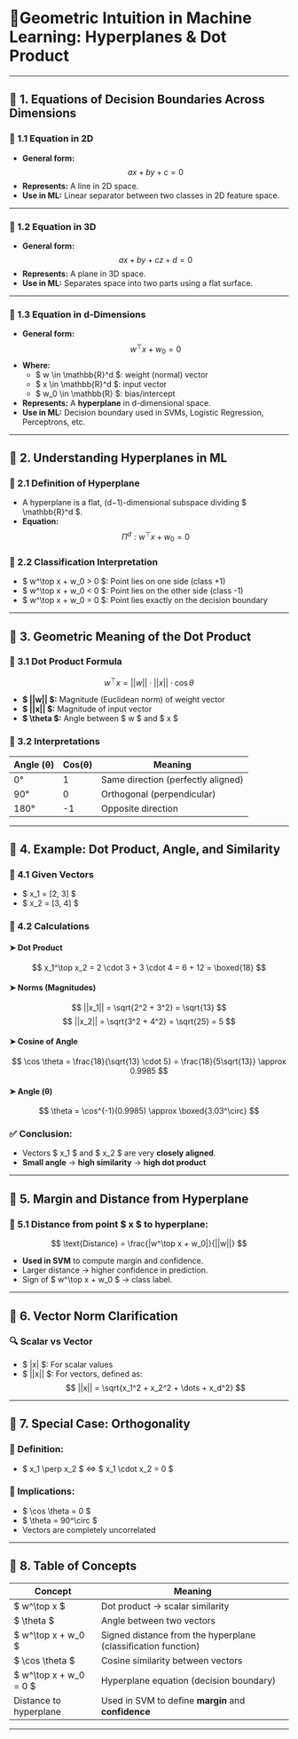 
# **📘Geometric Intuition in Machine Learning: Hyperplanes & Dot Product**

---

## 🔹 1. **Equations of Decision Boundaries Across Dimensions**

### 🧮 1.1 Equation in 2D
- **General form:**  
  $$
  ax + by + c = 0
  $$
- **Represents:** A line in 2D space.
- **Use in ML:** Linear separator between two classes in 2D feature space.

---

### 🧮 1.2 Equation in 3D
- **General form:**  
  $$
  ax + by + cz + d = 0
  $$
- **Represents:** A plane in 3D space.
- **Use in ML:** Separates space into two parts using a flat surface.

---

### 🧮 1.3 Equation in d-Dimensions
- **General form:**  
  $$
  w^\top x + w_0 = 0
  $$
- **Where:**
  - $ w \in \mathbb{R}^d $: weight (normal) vector
  - $ x \in \mathbb{R}^d $: input vector
  - $ w_0 \in \mathbb{R} $: bias/intercept
- **Represents:** A **hyperplane** in d-dimensional space.
- **Use in ML:** Decision boundary used in SVMs, Logistic Regression, Perceptrons, etc.

---

## 🔹 2. **Understanding Hyperplanes in ML**

### 📐 2.1 Definition of Hyperplane
- A hyperplane is a flat, (d−1)-dimensional subspace dividing $ \mathbb{R}^d $.
- **Equation:**  
  $$
  \Pi^d: w^\top x + w_0 = 0
  $$

### 📌 2.2 Classification Interpretation
- $ w^\top x + w_0 > 0 $: Point lies on one side (class +1)
- $ w^\top x + w_0 < 0 $: Point lies on the other side (class -1)
- $ w^\top x + w_0 = 0 $: Point lies exactly on the decision boundary

---

## 🔹 3. **Geometric Meaning of the Dot Product**

### 🧠 3.1 Dot Product Formula
$$
w^\top x = ||w|| \cdot ||x|| \cdot \cos\theta
$$
- **$ ||w|| $:** Magnitude (Euclidean norm) of weight vector
- **$ ||x|| $:** Magnitude of input vector
- **$ \theta $:** Angle between $ w $ and $ x $

### 📌 3.2 Interpretations
| Angle (θ)     | Cos(θ) | Meaning                        |
|---------------|--------|--------------------------------|
| 0°            | 1      | Same direction (perfectly aligned) |
| 90°           | 0      | Orthogonal (perpendicular)     |
| 180°          | -1     | Opposite direction             |

---

## 🔹 4. **Example: Dot Product, Angle, and Similarity**

### 🧮 4.1 Given Vectors
- $ x_1 = [2, 3] $
- $ x_2 = [3, 4] $

### 🔢 4.2 Calculations

#### ➤ Dot Product
$$
x_1^\top x_2 = 2 \cdot 3 + 3 \cdot 4 = 6 + 12 = \boxed{18}
$$

#### ➤ Norms (Magnitudes)
$$
||x_1|| = \sqrt{2^2 + 3^2} = \sqrt{13}
$$
$$
||x_2|| = \sqrt{3^2 + 4^2} = \sqrt{25} = 5
$$

#### ➤ Cosine of Angle
$$
\cos \theta = \frac{18}{\sqrt{13} \cdot 5} = \frac{18}{5\sqrt{13}} \approx 0.9985
$$

#### ➤ Angle (θ)
$$
\theta = \cos^{-1}(0.9985) \approx \boxed{3.03^\circ}
$$

### ✅ Conclusion:
- Vectors $ x_1 $ and $ x_2 $ are very **closely aligned**.
- **Small angle** → **high similarity** → **high dot product**

---

## 🔹 5. **Margin and Distance from Hyperplane**

### 🧮 5.1 Distance from point $ x $ to hyperplane:
$$
\text{Distance} = \frac{|w^\top x + w_0|}{||w||}
$$

- **Used in SVM** to compute margin and confidence.
- Larger distance → higher confidence in prediction.
- Sign of $ w^\top x + w_0 $ → class label.

---

## 🔹 6. **Vector Norm Clarification**

### 🔍 Scalar vs Vector
- $ |x| $: For scalar values
- $ ||x|| $: For vectors, defined as:
  $$
  ||x|| = \sqrt{x_1^2 + x_2^2 + \dots + x_d^2}
  $$

---

## 🔹 7. **Special Case: Orthogonality**

### 🎯 Definition:
- $ x_1 \perp x_2 $ ⇔ $ x_1 \cdot x_2 = 0 $

### 🧠 Implications:
- $ \cos \theta = 0 $
- $ \theta = 90^\circ $
- Vectors are completely uncorrelated

---

## 🔹 8. **Table of Concepts**

| Concept                 | Meaning                                                                 |
|-------------------------|-------------------------------------------------------------------------|
| $ w^\top x $           | Dot product → scalar similarity                                         |
| $ \theta $             | Angle between two vectors                                               |
| $ w^\top x + w_0 $     | Signed distance from the hyperplane (classification function)          |
| $ \cos \theta $        | Cosine similarity between vectors                                       |
| $ w^\top x + w_0 = 0 $ | Hyperplane equation (decision boundary)                                 |
| Distance to hyperplane  | Used in SVM to define **margin** and **confidence**                     |

---
